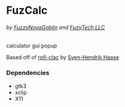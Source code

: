 # FuzCalc

###### *by [FuzzyNovaGoblin](https://github.com/FuzzyNovaGoblin) and [FuzyTech LLC](https://fuzytech.com)*

calculator gui popup

Based off of [rofi-clac](https://github.com/svenstaro/rofi-calc) by [Sven-Hendrik Haase](https://github.com/svenstaro)

### Dependencies

- gtk3
- xclip
- X11
